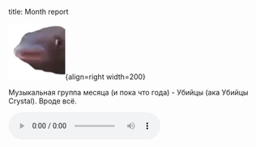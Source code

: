 title: Month report

![](/blog/static/img/mHRylwWd38Y.jpg){align=right width=200}

Музыкальная группа месяца (и пока что года) - Убийцы (ака Убийцы Crystal).
Вроде всё.

<audio controls>
  <source src="/blog/static/audio/Убийцы - Сериалы.mp3" type="audio/mpeg">
Your browser does not support the audio element.
</audio> 
